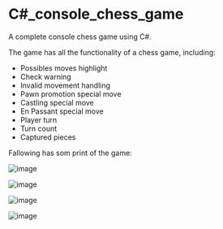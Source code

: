 # C#_console_chess_game
A complete console chess game using C#.

The game has all the functionality of a chess game, including:
* Possibles  moves highlight
* Check warning
* Invalid movement handling
* Pawn promotion special move
* Castling special move
* En Passant special move
* Player turn
* Turn count
* Captured pieces

Fallowing has som print of the game:

![image](https://user-images.githubusercontent.com/51246457/160475919-0b324c86-94ac-42e0-9be8-ae4a965012df.png)

![image](https://user-images.githubusercontent.com/51246457/160476468-8f1bb5aa-e8ea-4ee7-9b9c-a47d68b939d9.png)

![image](https://user-images.githubusercontent.com/51246457/160476549-0eaac23f-7f4d-4ffa-8c11-9bada470298d.png)

![image](https://user-images.githubusercontent.com/51246457/160476690-9b952130-f592-4b96-a301-db12d3bccd4d.png)





